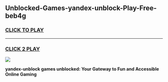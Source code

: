 
## Unblocked-Games-yandex-unblock-Play-Free-beb4g
<h3>
<a href="https://premium76.site?title=yandex-unblock&ref=18A1">CLICK TO PLAY</a></h3>
<hr>

<h3>
<a href="https://premium76.site?title=yandex-unblock&ref=18A1">CLICK 2 PLAY</a>
  
</h3>

<a href="https://premium76.site?title=yandex-unblock&ref=18A1"><img src="https://clearcache.store/games.png"></a>


**yandex-unblock games unblocked: Your Gateway to Fun and Accessible Online Gaming**
